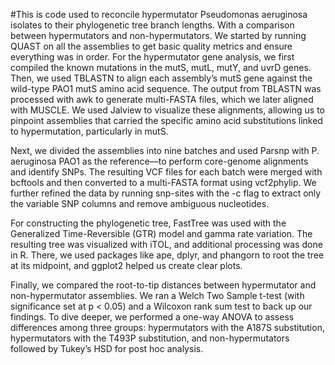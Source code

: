 #This is code used to reconcile hypermutator Pseudomonas aeruginosa isolates to their phylogenetic tree branch lengths. With a comparison between hypermutators and non-hypermutators.
We started by running QUAST on all the assemblies to get basic quality metrics and ensure everything was in order. For the hypermutator gene analysis, we first compiled the known mutations in the mutS, mutL, mutY, and uvrD genes. Then, we used TBLASTN to align each assembly’s mutS gene against the wild-type PAO1 mutS amino acid sequence. The output from TBLASTN was processed with awk to generate multi-FASTA files, which we later aligned with MUSCLE. We used Jalview to visualize these alignments, allowing us to pinpoint assemblies that carried the specific amino acid substitutions linked to hypermutation, particularly in mutS.

Next, we divided the assemblies into nine batches and used Parsnp with P. aeruginosa PAO1 as the reference—to perform core-genome alignments and identify SNPs. The resulting VCF files for each batch were merged with bcftools and then converted to a multi-FASTA format using vcf2phylip. We further refined the data by running snp-sites with the -c flag to extract only the variable SNP columns and remove ambiguous nucleotides.

For constructing the phylogenetic tree, FastTree was used with the Generalized Time-Reversible (GTR) model and gamma rate variation. The resulting tree was visualized with iTOL, and additional processing was done in R. There, we used packages like ape, dplyr, and phangorn to root the tree at its midpoint, and ggplot2 helped us create clear plots.

Finally, we compared the root-to-tip distances between hypermutator and non-hypermutator assemblies. We ran a Welch Two Sample t-test (with significance set at p < 0.05) and a Wilcoxon rank sum test to back up our findings. To dive deeper, we performed a one-way ANOVA to assess differences among three groups: hypermutators with the A187S substitution, hypermutators with the T493P substitution, and non-hypermutators followed by Tukey’s HSD for post hoc analysis.
